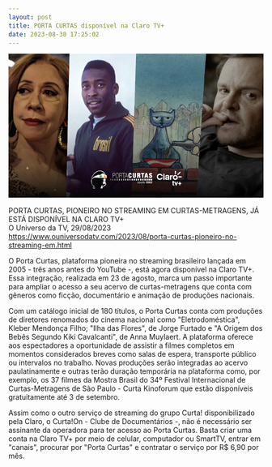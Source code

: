 ```yaml
---
layout: post
title: PORTA CURTAS disponível na Claro TV+
date: 2023-08-30 17:25:02
---
```

![](/uploads/porta-curtas.jpg)

PORTA CURTAS, PIONEIRO NO STREAMING EM CURTAS-METRAGENS, JÁ ESTÁ DISPONÍVEL NA CLARO TV+\
O Universo da TV, 29/08/2023\
<https://www.ouniversodatv.com/2023/08/porta-curtas-pioneiro-no-streaming-em.html>

[](https://www.ouniversodatv.com/2023/08/porta-curtas-pioneiro-no-streaming-em.html)O Porta Curtas, plataforma pioneira no streaming brasileiro lançada em 2005 - três anos antes do YouTube -, está agora disponível na Claro TV+. Essa integração, realizada em 23 de agosto, marca um passo importante para ampliar o acesso a seu acervo de curtas-metragens que conta com gêneros como ficção, documentário e animação de produções nacionais.

Com um catálogo inicial de 180 títulos, o Porta Curtas conta com produções de diretores renomados do cinema nacional como "Eletrodoméstica", Kleber Mendonça Filho; "Ilha das Flores", de Jorge Furtado e "A Origem dos Bebês Segundo Kiki Cavalcanti", de Anna Muylaert. A plataforma oferece aos espectadores a oportunidade de assistir a filmes completos em momentos considerados breves como salas de espera, transporte público ou intervalos no trabalho. Novas produções serão integradas ao acervo paulatinamente e outras terão duração temporária na plataforma como, por exemplo, os 37 filmes da Mostra Brasil do 34º Festival Internacional de Curtas-Metragens de São Paulo - Curta Kinoforum que estão disponíveis gratuitamente até 3 de setembro.

Assim como o outro serviço de streaming do grupo Curta! disponibilizado pela Claro, o Curta!On - Clube de Documentários -, não é necessário ser assinante da operadora para ter acesso ao Porta Curtas. Basta criar uma conta na Claro TV+ por meio de celular, computador ou SmartTV, entrar em "canais", procurar por "Porta Curtas" e contratar o serviço por R$ 6,90 por mês.